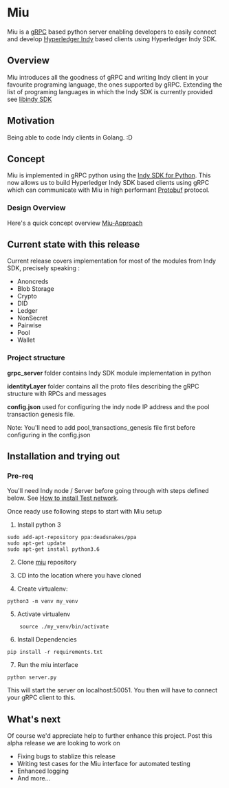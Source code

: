 # Miu

Miu is a [gRPC](https://grpc.io/) based python server enabling developers to easily connect and develop [Hyperledger Indy](https://www.hyperledger.org/projects/hyperledger-indy) based clients using Hyperledger Indy SDK.

## Overview

Miu introduces all the goodness of gRPC and writing Indy client in your favourite programing language, the ones supported by gRPC. Extending the list of programing languages in which the Indy SDK is currently provided see [libindy SDK](https://github.com/hyperledger/indy-sdk)

## Motivation

Being able to code Indy clients in Golang. :D

## Concept

Miu is implemented in gRPC python using the [Indy SDK for Python](https://github.com/hyperledger/indy-sdk/blob/master/wrappers/python/README.md). This now allows us to build Hyperledger Indy SDK based clients using gRPC which can communicate with Miu in high performant [Protobuf](https://developers.google.com/protocol-buffers/) protocol.

### Design Overview

Here's a quick concept overview [Miu-Approach](https://github.com/bootstrapsp/miu/files/3666644/Miu-Approach.pdf)

## Current state with this release

Current release covers implementation for most of the modules from Indy SDK, precisely speaking :

* Anoncreds
* Blob Storage
* Crypto
* DID
* Ledger
* NonSecret
* Pairwise
* Pool
* Wallet

### Project structure

**grpc_server** folder contains Indy SDK module implementation in python

**identityLayer** folder contains all the proto files describing the gRPC structure with RPCs and messages

**config.json** used for configuring the indy node IP address and the pool transaction genesis file.

Note: You'll need to add pool_transactions_genesis file first before configuring in the config.json

## Installation and trying out

### Pre-req

You'll need Indy node / Server before going through with steps defined below. See [How to install Test network](https://github.com/hyperledger/indy-node#how-to-install-a-test-network). 

Once ready use following steps to start with Miu setup

1. Install python 3
```
sudo add-apt-repository ppa:deadsnakes/ppa
sudo apt-get update
sudo apt-get install python3.6
```

2. Clone [miu](https://github.com/bootstrapsp/miu.git) repository

3. CD into the location where you have cloned

4. Create virtualenv:

```
python3 -m venv my_venv
```

5. Activate virtualenv

```
    source ./my_venv/bin/activate
```

6. Install Dependencies

```
pip install -r requirements.txt
```

7. Run the miu interface
```
python server.py
```

This will start the server on localhost:50051. You then will have to connect your gRPC client to this. 

## What's next

Of course we'd appreciate help to further enhance this project. Post this alpha release we are looking to work on

* Fixing bugs to stablize this release
* Writing test cases for the Miu interface for automated testing
* Enhanced logging
* And more...
